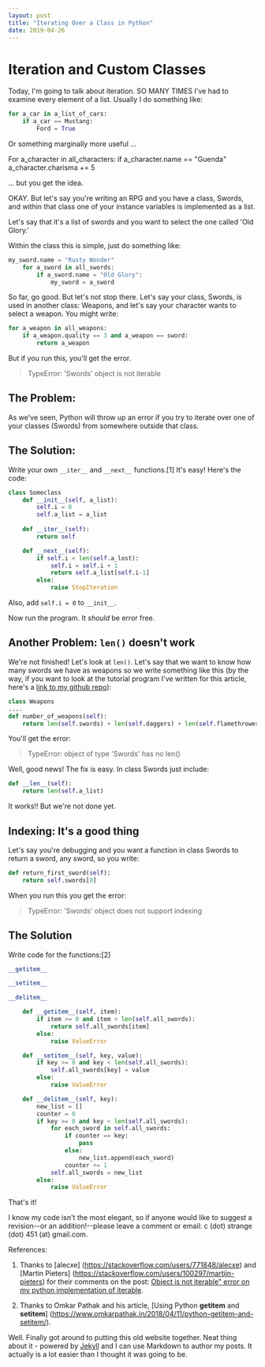 ```yaml
---
layout: post
title: "Iterating Over a Class in Python"
date: 2019-04-26
---
```

# Iteration and Custom Classes
Today, I'm going to talk about iteration.
SO MANY TIMES I've had to examine every element of a list. Usually I do something like:

```python
for a_car in a_list_of_cars:
    if a_car == Mustang:
        Ford = True
```

Or something marginally more useful ...

For a_character in all_characters:
    if a_character.name == "Guenda"
        a_character.charisma += 5
        
... but you get the idea.

OKAY. But let's say you're writing an RPG and you have a class, Swords, and within that class one of your instance variables is implemented as a list.

Let's say that it's a list of swords and you want to select the one called 'Old Glory.'

Within the class this is simple, just do something like:

```python
my_sword.name = "Rusty Wonder"
    for a_sword in all_swords:
        if a_sword.name = "Old Glory":
            my_sword = a_sword
```

So far, go good. But let's not stop there. Let's say your class, Swords, is used in another class: Weapons, and let's say your character wants to select a weapon. You might write:

```python
for a_weapon in all_weapons:
    if a_weapon.quality == 3 and a_weapon == sword:
        return a_weapon
```

But if you run this, you'll get the error. 

>TypeError: 'Swords' object is not iterable

## The Problem:
As we've seen, Python will throw up an error if you try to iterate over one of your classes (Swords) from somewhere outside that class.

## The Solution:
Write your own `__iter__` and `__next__` functions.[1] It's easy! Here's the code:


```python
class Someclass
    def __init__(self, a_list):
        self.i = 0
        self.a_list = a_list
        
    def __iter__(self):
        return self

    def __next__(self):
        if self.i < len(self.a_lost):
            self.i = self.i + 1
            return self.a_list[self.i-1]
        else:
            raise StopIteration
```
Also, add `self.i = 0` to `__init__`.

Now run the program. It *should* be error free.

## Another Problem: `len()` doesn't work

We're not finished! Let's look at `len()`. Let's say that we want to know how many swords we have as weapons so we write something like this (by the way, if you want to look at the tutorial program I've written for this article, here's a [link to my github repo](https://github.com/poly451/Tutorials)):


```python
class Weapons
....
def number_of_weapons(self):
    return len(self.swords) + len(self.daggers) + len(self.flamethrowers)
```

You'll get the error:

> TypeError: object of type 'Swords' has no len()

Well, good news! The fix is easy. In class Swords just include:

```python
def __len__(self):
    return len(self.a_list)
```

It works!! But we're not done yet.

## Indexing: It's a good thing
Let's say you're debugging and you want a function in class Swords to return a sword, any sword, so you write:

```python
def return_first_sword(self):
    return self.swords[0]
```

When you run this you get the error:

> TypeError: 'Swords' object does not support indexing

## The Solution
Write code for the functions:[2]

```python
__getitem__

__setitem__

__delitem__
```

```python
    def __getitem__(self, item):
        if item >= 0 and item < len(self.all_swords):
            return self.all_swords[item]
        else:
            raise ValueError

    def __setitem__(self, key, value):
        if key >= 0 and key < len(self.all_swords):
            self.all_swords[key] = value
        else:
            raise ValueError

    def __delitem__(self, key):
        new_list = []
        counter = 0
        if key >= 0 and key < len(self.all_swords):
            for each_sword in self.all_swords:
                if counter == key:
                    pass
                else:
                    new_list.append(each_sword)
                counter += 1
            self.all_swords = new_list
        else:
            raise ValueError    
```

That's it!

I know my code isn't the most elegant, so if anyone would like to suggest a revision--or an addition!--please leave a comment or email: c (dot) strange (dot) 451 (at) gmail.com.

References:


1. Thanks to [alecxe] (https://stackoverflow.com/users/771848/alecxe) and [Martin Pieters] (https://stackoverflow.com/users/100297/martijn-pieters) for their comments on the post: [Object is not iterable" error on my python implementation of iterable](https://stackoverflow.com/questions/18506144/object-is-not-iterable-error-on-my-python-implementation-of-iterable).

2. Thanks to Omkar Pathak and his article, [Using Python __getitem__ and __setitem__] (https://www.omkarpathak.in/2018/04/11/python-getitem-and-setitem/).








Well. Finally got around to putting this old website together. Neat thing about it - powered by [Jekyll](http://jekyllrb.com) and I can use Markdown to author my posts. It actually is a lot easier than I thought it was going to be.
